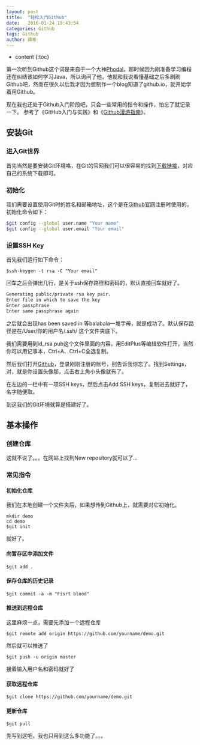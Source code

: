 ```yaml
---
layout: post
title:  "轻松入门Github"
date:   2016-01-24 19:43:54
categories: Github
tags: Github
author: 薛彬
---
```


* content
{:toc}


第一次听到Github这个词是来自于一个大神[Phodal](https://www.phodal.com/)。那时候因为刚准备学习编程还在纠结该如何学习Java，所以询问了他，他就和我说看懂基础之后多刷刷Github吧，然而在很久以后我才因为想制作一个blog知道了github.io，就开始学着用Github。

现在我也还处于Github入门阶段吧，只会一些常用的指令和操作，怕忘了就记录一下。
参考了《GitHub入门与实践》和《[Github漫游指南](http://github.phodal.com/)》。





## 安装Git

### 进入Git世界

首先当然是要安装Git环境咯，在Git的官网我们可以很容易的找到[下载链接](http://git-scm.com/download/)，对应自己的系统下载即可。

### 初始化

我们需要设置使用Git时的姓名和邮箱地址，这个是在[Github官网](https://www.github.com)注册时使用的。初始化命令如下：

```bash
$git config --global user.name "Your name"
$git config --global user.email "Your email"
```

### 设置SSH Key

首先我们运行如下命令：
	
	$ssh-keygen -t rsa -C "Your email" 

回车之后会弹出几行，是关于ssh保存路径和密码的，默认直接回车就好了。

```bash
Generating public/private rsa key pair.
Enter file in which to save the key
Enter passphrase
Enter same passphrase again
```

之后就会出现has been saved in 等balabala一堆字母，就是成功了。默认保存路径是在/User/你的用户名/.ssh/ 这个文件夹底下。

我们需要用到id_rsa.pub这个文件里面的内容，用EditPlus等编辑软件打开，当然你可以用记事本，Ctrl+A、Ctrl+C全选复制。

然后我们打开[Github](https://www.github.com)，登录刚刚注册的账号，别告诉我你忘了。找到Settings，对，就是你设置头像那，点击右上角小头像就有了。

在左边的一栏中有一项SSH keys，然后点击Add SSH keys，复制进去就好了，名字随便取。

到这我们的Git环境就算是搭建好了。


## 基本操作
 
### 创建仓库

这就不说了。。。在网站上找到New repository就可以了...

### 常见指令

#### 初始化仓库

我们在本地创建一个文件夹后，如果想传到Github上，就需要对它初始化。

```
mkdir demo
cd demo
$git init
```

就好了。

#### 向暂存区中添加文件

	$git add .

#### 保存仓库的历史记录

	$git commit -a -m "Fisrt blood"

#### 推送到远程仓库

这里麻烦一点，需要先添加一个远程仓库

	$git remote add origin https://github.com/yourname/demo.git

然后就可以推送了

	$git push -u origin master

接着输入用户名和密码就好了

#### 获取远程仓库

	$git clone https://github.com/yourname/demo.git

#### 更新仓库

	$git pull


先写到这吧，我也只用到这么多功能了。。。



